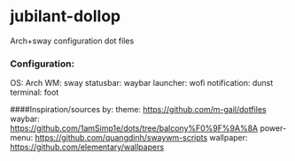 # jubilant-dollop
Arch+sway configuration dot files

### Configuration:
OS: Arch
WM: sway
statusbar: waybar
launcher: wofi
notification: dunst
terminal: foot

####Inspiration/sources by:
theme: https://github.com/m-gail/dotfiles
waybar: https://github.com/1amSimp1e/dots/tree/balcony%F0%9F%9A%8A
power-menu: https://github.com/quangdinh/swaywm-scripts
wallpaper: https://github.com/elementary/wallpapers
